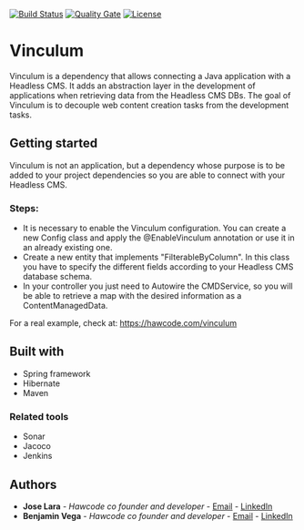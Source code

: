 [![Build Status](https://travis-ci.org/hawcode/vinculum.svg?branch=master)](https://travis-ci.org/hawcode/vinculum)
[![Quality Gate](https://sonarcloud.io/api/project_badges/measure?project=com.hawcode%3Avinculum&metric=alert_status)](https://sonarcloud.io/dashboard?id=com.hawcode%3Avinculum)
[![License](https://img.shields.io/badge/License-GNU%20General%20Public%20License%203.0-brightgreen.svg)](http://www.gnu.org/licenses/gpl-3.0.txt)

# Vinculum
Vinculum is a dependency that allows connecting a Java application with a Headless CMS. It adds an abstraction layer in the development of applications when retrieving data from the Headless CMS DBs. The goal of Vinculum is to decouple web content creation tasks from the development tasks.

## Getting started

Vinculum is not an application, but a dependency whose purpose is to be added to your project dependencies so you are able to connect with your Headless CMS.

### Steps:

- It is necessary to enable the Vinculum configuration. You can create a new Config class and apply the @EnableVinculum annotation or use it in an already existing one.
- Create a new entity that implements "FilterableByColumn". In this class you have to specify the different fields according to your Headless CMS database schema.
- In your controller you just need to Autowire the CMDService, so you will be able to retrieve a map with the desired information as a ContentManagedData.

For a real example, check at: https://hawcode.com/vinculum

## Built with

 * Spring framework
 * Hibernate
 * Maven
 
### Related tools

 * Sonar
 * Jacoco
 * Jenkins
 
## Authors

 * **Jose Lara** - *Hawcode co founder and developer* - [Email](jose.lara@hawcode.com) - [LinkedIn](https://es.linkedin.com/in/josecarloslaragomez)
  * **Benjamin Vega** - *Hawcode co founder and developer* - [Email](benjamin.vega@hawcode.com) - [LinkedIn](https://www.linkedin.com/in/benjam%C3%ADn-vega-9b11608a/)